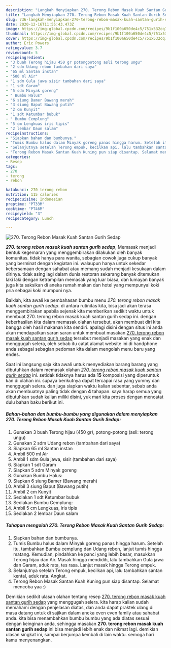 ```yaml
---
description: "Langkah Menyiapkan 270. Terong Rebon Masak Kuah Santan Gurih Sedap, Menggugah Selera"
title: "Langkah Menyiapkan 270. Terong Rebon Masak Kuah Santan Gurih Sedap, Menggugah Selera"
slug: 736-langkah-menyiapkan-270-terong-rebon-masak-kuah-santan-gurih-sedap-menggugah-selera
date: 2020-12-16T11:55:43.473Z
image: https://img-global.cpcdn.com/recipes/9b1f100a650de4c5/751x532cq70/270-terong-rebon-masak-kuah-santan-gurih-sedap-foto-resep-utama.jpg
thumbnail: https://img-global.cpcdn.com/recipes/9b1f100a650de4c5/751x532cq70/270-terong-rebon-masak-kuah-santan-gurih-sedap-foto-resep-utama.jpg
cover: https://img-global.cpcdn.com/recipes/9b1f100a650de4c5/751x532cq70/270-terong-rebon-masak-kuah-santan-gurih-sedap-foto-resep-utama.jpg
author: Eric Powers
ratingvalue: 3.7
reviewcount: 5
recipeingredient:
- "3 buah Terong hijau 450 gr potongpotong asli terong ungu"
- "2 sdm Udang rebon tambahan dari saya"
- "65 ml Santan instan"
- "500 ml Air"
- "1 sdm Gula jawa sisir tambahan dari saya"
- "1 sdt Garam"
- "5 sdm Minyak goreng"
- " Bumbu Halus"
- "6 siung Bamer Bawang merah"
- "3 siung Baput Bawang putih"
- "2 cm Kunyit"
- "1 sdt Ketumbar bubuk"
- " Bumbu Cemplung"
- "5 cm Lengkuas iris tipis"
- "2 lembar Daun salam"
recipeinstructions:
- "Siapkan bahan dan bumbunya."
- "Tumis Bumbu halus dalam Minyak goreng panas hingga harum. Setelah itu, tambahkan Bumbu cemplung dan Udang rebon, lanjut tumis hingga matang. Kemudian, pindahkan ke panci yang lebih besar, masukkan Terong hijau dan Air. Masak hingga mendidih, lalu tambahkan Gula jawa dan Garam, aduk rata, tes rasa. Lanjut masak hingga Terong empuk."
- "Selanjutnya setelah Terong empuk, kecilkan api, lalu tambahkan santan kental, aduk rata. Angkat."
- "Terong Rebon Masak Santan Kuah Kuning pun siap disantap. Selamat mencoba yaa :)"
categories:
- Resep
tags:
- 270
- terong
- rebon

katakunci: 270 terong rebon 
nutrition: 115 calories
recipecuisine: Indonesian
preptime: "PT33M"
cooktime: "PT46M"
recipeyield: "3"
recipecategory: Lunch

---
```



![270. Terong Rebon Masak Kuah Santan Gurih Sedap](https://img-global.cpcdn.com/recipes/9b1f100a650de4c5/751x532cq70/270-terong-rebon-masak-kuah-santan-gurih-sedap-foto-resep-utama.jpg)

<b><i>270. terong rebon masak kuah santan gurih sedap</i></b>, Memasak menjadi bentuk kegemaran yang menggembirakan dilakukan oleh banyak komunitas. tidak hanya para wanita, sebagian cowok juga cukup banyak yang berminat dengan kegiatan ini. walaupun hanya untuk sekedar kebersamaan dengan sahabat atau memang sudah menjadi kesukaan dalam dirinya. tidak asing lagi dalam dunia restoran sekarang banyak ditemukan laki laki dengan ketrampilan memasak yang luar biasa, dan lumayan banyak juga kita saksikan di aneka rumah makan dan hotel yang mempunyai koki pria sebagai koki mumpuni nya.

Baiklah, kita awali ke pembahasan bumbu menu <i>270. terong rebon masak kuah santan gurih sedap</i>. di antara rutinitas kita, bisa jadi akan terasa menggembirakan apabila sejenak kita memberikan sedikit waktu untuk membuat 270. terong rebon masak kuah santan gurih sedap ini. dengan keberhasilan kita dalam memasak olahan tersebut, akan membuat diri kita bangga oleh hasil makanan kita sendiri. apalagi disini dengan situs ini anda akan mendapatkan saran saran untuk membuat masakan <u>270. terong rebon masak kuah santan gurih sedap</u> tersebut menjadi masakan yang enak dan menggugah selera, oleh sebab itu catat alamat website ini di handphone anda sebagai sebagian pedoman kita dalam mengolah menu baru yang endes.




Saat ini langsung saja kita awali untuk menyediakan barang barang yang dibutuhkan dalam memasak olahan <u><i>270. terong rebon masak kuah santan gurih sedap</i></u> ini. setidak tidaknya harus ada <b>15</b> komposisi yang diperuntuk kan di olahan ini. supaya berikutnya dapat tercapai rasa yang yummy dan menggugah selera. dan juga siapkan waktu kalian sebentar, sebab anda akan membuatnya paling tidak dengan <b>4</b> tahapan. saya harap semua yang dibutuhkan sudah kalian miliki disini, yuk mari kita proses dengan mencatat dulu bahan baku berikut ini.

<!--inarticleads1-->

##### Bahan-bahan dan bumbu-bumbu yang digunakan dalam menyiapkan 270. Terong Rebon Masak Kuah Santan Gurih Sedap:

1. Gunakan 3 buah Terong hijau (450 gr), potong-potong (asli: terong ungu)
1. Gunakan 2 sdm Udang rebon (tambahan dari saya)
1. Siapkan 65 ml Santan instan
1. Ambil 500 ml Air
1. Ambil 1 sdm Gula jawa, sisir (tambahan dari saya)
1. Siapkan 1 sdt Garam
1. Siapkan 5 sdm Minyak goreng
1. Gunakan  Bumbu Halus:
1. Siapkan 6 siung Bamer (Bawang merah)
1. Ambil 3 siung Baput (Bawang putih)
1. Ambil 2 cm Kunyit
1. Sediakan 1 sdt Ketumbar bubuk
1. Sediakan  Bumbu Cemplung:
1. Ambil 5 cm Lengkuas, iris tipis
1. Sediakan 2 lembar Daun salam




<!--inarticleads2-->

##### Tahapan mengolah 270. Terong Rebon Masak Kuah Santan Gurih Sedap:

1. Siapkan bahan dan bumbunya.
1. Tumis Bumbu halus dalam Minyak goreng panas hingga harum. Setelah itu, tambahkan Bumbu cemplung dan Udang rebon, lanjut tumis hingga matang. Kemudian, pindahkan ke panci yang lebih besar, masukkan Terong hijau dan Air. Masak hingga mendidih, lalu tambahkan Gula jawa dan Garam, aduk rata, tes rasa. Lanjut masak hingga Terong empuk.
1. Selanjutnya setelah Terong empuk, kecilkan api, lalu tambahkan santan kental, aduk rata. Angkat.
1. Terong Rebon Masak Santan Kuah Kuning pun siap disantap. Selamat mencoba yaa :)




Demikian sedikit ulasan olahan tentang resep <u>270. terong rebon masak kuah santan gurih sedap</u> yang menggugah selera. kita harap kalian sudah memahami dengan penjelasan diatas, dan anda dapat praktek ulang di masa datang untuk di sajikan dalam aneka even even family atau sahabat anda. kita bisa menambahkan bumbu bumbu yang ada diatas sesuai dengan keinginan anda, sehingga masakan <b>270. terong rebon masak kuah santan gurih sedap</b> ini bisa menjadi lebih enak dan nikmat lagi. demikian ulasan singkat ini, sampai berjumpa kembali di lain waktu. semoga hari kamu menyenangkan.
